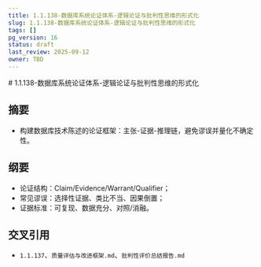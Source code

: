 ```yaml
---
title: 1.1.138-数据库系统论证体系-逻辑论证与批判性思维的形式化
slug: 1.1.138-数据库系统论证体系-逻辑论证与批判性思维的形式化
tags: []
pg_version: 16
status: draft
last_review: 2025-09-12
owner: TBD
---
```


﻿# 1.1.138-数据库系统论证体系-逻辑论证与批判性思维的形式化

## 摘要

- 构建数据库技术陈述的论证框架：主张-证据-推理链，避免谬误并量化不确定性。

## 纲要

- 论证结构：Claim/Evidence/Warrant/Qualifier；
- 常见谬误：选择性证据、类比不当、因果倒置；
- 证据标准：可复现、数据充分、对照/消融。

## 交叉引用

- `1.1.137`、`质量评估与改进框架.md`、`批判性评价总结报告.md`
